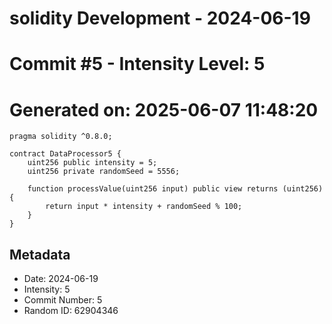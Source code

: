 ﻿# solidity Development - 2024-06-19
# Commit #5 - Intensity Level: 5
# Generated on: 2025-06-07 11:48:20
```solidity
pragma solidity ^0.8.0;

contract DataProcessor5 {
    uint256 public intensity = 5;
    uint256 private randomSeed = 5556;

    function processValue(uint256 input) public view returns (uint256) {
        return input * intensity + randomSeed % 100;
    }
}
```
## Metadata
- Date: 2024-06-19
- Intensity: 5
- Commit Number: 5
- Random ID: 62904346
